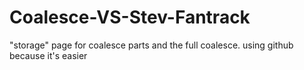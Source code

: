 # Coalesce-VS-Stev-Fantrack
"storage" page for coalesce parts and the full coalesce. using github because it's easier
